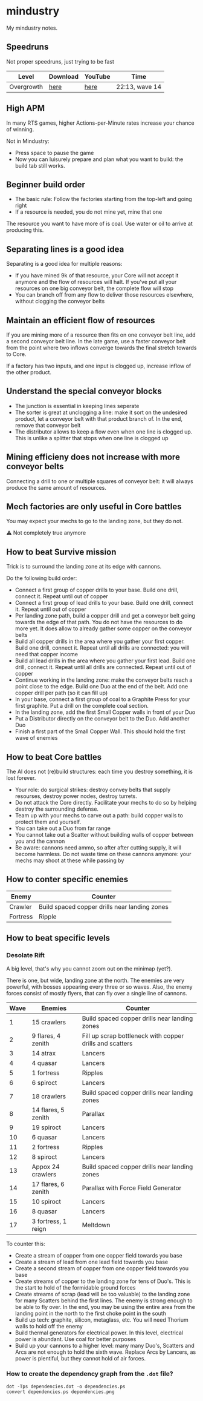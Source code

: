 # mindustry

My mindustry notes.

## Speedruns

Not proper speedruns, just trying to be fast

Level     |Download                                                            |YouTube                             |Time
----------|--------------------------------------------------------------------|------------------------------------|-----
Overgrowth|[here](http://richelbilderbeek.nl/mindustry_overgrowth_20190924.ogv)|[here](https://youtu.be/NpBBGXgzm60)|22:13, wave 14

## High APM

In many RTS games, higher Actions-per-Minute rates increase your chance of
winning.

Not in Mindustry:

 * Press space to pause the game
 * Now you can luisurely prepare and plan what you want to build: the
   build tab still works.

## Beginner build order

 * The basic rule: Follow the factories starting from the top-left and going right 
 * If a resource is needed, you do not mine yet, mine that one 

The resource you want to have more of is coal. Use water or oil to arrive 
at producing this.

## Separating lines is a good idea

Separating is a good idea for multiple reasons:

 * If you have mined 9k of that resource, your Core will not accept it anymore
   and the flow of resources will halt. If you've put all your resources on
   one big conveyor belt, the complete flow will stop
 * You can branch off from any flow to deliver those resources elsewhere,
   without clogging the conveyor belts

## Maintain an efficient flow of resources

If you are mining more of a resource then fits on one conveyor belt line, add
a second conveyor belt line. In the late game, use a faster conveyor belt
from the point where two inflows converge towards the final stretch towards
to Core.

If a factory has two inputs, and one input is clogged up, increase inflow of
the other product.

## Understand the special conveyor blocks

 * The junction is essential in keeping lines seperate
 * The sorter is great at unclogging a line: make it sort on the undesired
   product, let a conveyor belt with that product branch of. In the end,
   remove that conveyor belt
 * The distributor allows to keep a flow even when one line is clogged up.
   This is unlike a splitter that stops when one line is clogged up

## Mining efficieny does not increase with more conveyor belts

Connecting a drill to one or multiple squares of conveyor belt: it will
always produce the same amount of resources.

## Mech factories are only useful in Core battles

You may expect your mechs to go to the landing zone, but they do not. 

:warning: Not completely true anymore 

## How to beat Survive mission

Trick is to surround the landing zone at its edge with cannons.

Do the following build order:

 * Connect a first group of copper drills to your base. Build one drill, connect
   it. Repeat until out of copper
 * Connect a first group of lead drills to your base. Build one drill, connect
   it. Repeat until out of copper
 * Per landing zone path, build a copper drill and get a conveyor belt
   going towards the edge of that path. You do not have the resources
   to do more yet. It does allow to already gather some copper on the
   conveyor belts
 * Build all copper drills in the area where you gather your first copper.
   Build one drill, connect it. Repeat until all drills are connected: you
   will need that copper income
 * Build all lead drills in the area where you gather your first lead.
   Build one drill, connect it. Repeat until all drills are connected. 
   Repeat until out of copper
 * Continue working in the landing zone: make the conveyor belts reach
   a point close to the edge. Build one Duo at the end of the belt. Add
   one copper drill per path (so it can fill up)
 * In your base, connect a first group of coal to a Graphite Press for your 
   first graphite. Put a drill on the complete coal section.
 * In the landing zone, add the first Small Copper walls in front of your Duo
 * Put a Distributor directly on the conveyor belt to the Duo. 
   Add another Duo
 * Finish a first part of the Small Copper Wall. This should hold the first
   wave of enemies

## How to beat Core battles

The AI does not (re)build structures: each time you destroy something, 
it is lost forever.

 * Your role: do surgical strikes: destroy convey belts that supply 
   resourses, destroy power nodes, destroy turrets.
 * Do not attack the Core directly. Facilitate your mechs to do so by helping
   destroy the surrounding defense. 
 * Team up with your mechs to carve out a path: build copper walls to protect
   them and yourself. 
 * You can take out a Duo from far range
 * You cannot take out a Scatter without building walls of copper between you
   and the cannon
 * Be aware: cannons need ammo, so after after cutting supply, it will become
   harmless. Do not waste time on these cannons anymore: your mechs may
   shoot at these while passing by

## How to conter specific enemies

Enemy    |Counter
---------|-------------------------------------
Crawler  |Build spaced copper drills near landing zones 
Fortress |Ripple


## How to beat specific levels

### Desolate Rift

A big level, that's why you cannot zoom out on the minimap (yet?).

There is one, but wide, landing zone at the north. The enemies 
are very powerful, with bosses appearing every three or so waves. 
Also, the enemy forces consist of mostly flyers, that can fly over a single
line of cannons.

Wave|Enemies                       |Counter
----|------------------------------|----------
1   |15 crawlers                   |Build spaced copper drills near landing zones 
2   |9 flares, 4 zenith            |Fill up scrap bottleneck with copper drills and scatters
3   |14 atrax                      |Lancers
4   |4 quasar                      |Lancers
5   |1 fortress                    |Ripples
6   |6 spiroct                     |Lancers
7   |18 crawlers                   |Build spaced copper drills near landing zones 
8   |14 flares, 5 zenith           |Parallax
9   |19 spiroct                    |Lancers
10  |6 quasar                      |Lancers
11  |2 fortress                    |Ripples
12  |8 spiroct                     |Lancers
13  |Appox 24 crawlers             |Build spaced copper drills near landing zones 
14  |17 flares, 6 zenith           |Parallax with Force Field Generator
15  |10 spiroct                    |Lancers
16  |8 quasar                      |Lancers
17  |3 fortress, 1 reign           |Meltdown


 
To counter this:

 * Create a stream of copper from one copper field towards you base
 * Create a stream of lead from one lead field towards you base
 * Create a second stream of copper from one copper field towards you base
 * Create streams of copper to the landing zone for tens of Duo's.
   This is the start to hold of the formidable ground forces
 * Create streams of scrap (lead will be too valuable) 
   to the landing zone for many Scatters behind the first lines. The enemy is
   strong enough to be able to fly over. In the end, you may be using the
   entire area from the landing point in the north to the first choke point
   in the south
 * Build up tech: graphite, silicon, metaglass, etc. You will need Thorium
   walls to hold off the enemy
 * Build thermal generators for electrical power. In this level, electrical
   power is abundant. Use coal for better purposes
 * Build up your cannons to a higher level: many many Duo's, Scatters and
   Arcs are not enough to hold the sixth wave. Replace Arcs by Lancers,
   as power is plentiful, but they cannot hold of air forces.





### How to create the dependency graph from the `.dot` file?

```
dot -Tps dependencies.dot -o dependencies.ps
convert dependencies.ps dependencies.png
```

